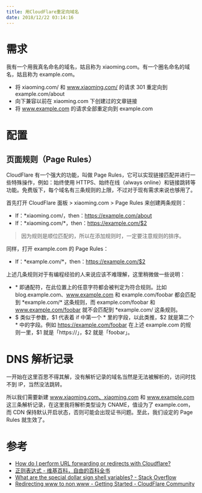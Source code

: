 ```yaml
---
title: 用CloudFlare重定向域名
date: 2018/12/22 03:14:16
---
```

# 需求
我有一个用我真名命名的域名，姑且称为 xiaoming.com。有一个圈名命名的域名，姑且称为 example.com。
- 将 xiaoming.com/ 和 www.xiaoming.com/ 的请求 301 重定向到 example.com/about
- 向下兼容以前在 xiaoming.com 下创建过的文章链接
- 将 www.example.com 的请求全部重定向到 example.com

# 配置
## 页面规则（Page Rules）
CloudFlare 有一个强大的功能，叫做 Page Rules，它可以实现链接匹配并进行一些特殊操作，例如：始终使用 HTTPS、始终在线（always online）和链接跳转等功能。免费版下，每个域名有三条规则的上限，不过对于现有需求来说也够用了。

首先打开 CloudFlare 面板 > xiaoming.com > Page Rules 来创建两条规则：

- If：\*xiaoming.com/，then：https://example.com/about
- If：\*xiaoming.com/\*，then：https://example.com/$2

> 因为规则是顺位匹配的，所以在添加规则时，一定要注意规则的排序。

同样，打开 example.com 的 Page Rules：
- If：\*example.com/\*，then：https://example.com/$2

上述几条规则对于有编程经验的人来说应该不难理解，这里稍微做一些说明：
- \* 即通配符，在此位置上的任意字符都会被判定为符合规则。比如 blog.example.com、www.example.com 和 example.com/foobar 都会匹配到 \*example.com/\* 这条规则，而 example.com/foobar 和 www.example.com/foobar 就不会匹配到 \*example.com/ 这条规则。
- $ 类似于参数，\$1 代表着 if 中第一个 * 里的字段，以此类推，\$2 就是第二个 \* 中的字段。例如 https://example.com/foobar 在上述 example.com 的规则一里，\$1 就是「https://」，\$2 就是「foobar」。

# DNS 解析记录
一开始在这里百思不得其解，没有解析记录的域名当然是无法被解析的，访问时找不到 IP，当然没法跳转。

所以我们需要新建 www.xiaoming.com、xiaoming.com 和 www.example.com 这三条解析记录，在这里我将解析类型设为 CNAME，值设为了 example.com，而 CDN 保持默认开启状态，否则可能会出现证书问题。至此，我们设定的 Page Rules 就生效了。

# 参考
- [How do I perform URL forwarding or redirects with Cloudflare?](https://support.cloudflare.com/hc/en-us/articles/200172286-How-do-I-perform-URL-forwarding-or-redirects-with-Cloudflare)
- [正则表达式 - 维基百科，自由的百科全书](https://zh.wikipedia.org/zh-cn/正则表达式)
- [What are the special dollar sign shell variables? - Stack Overflow](https://stackoverflow.com/questions/5163144/what-are-the-special-dollar-sign-shell-variables)
- [Redirecting www to non www - Getting Started - CloudFlare Community](https://community.cloudflare.com/t/redirecting-www-to-non-www/2949/24)
